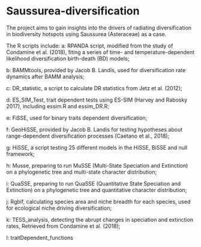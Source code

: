 # Saussurea-diversification
The project aims to gain insights into the drivers of radiating diversification in biodiversity hotspots using Saussurea (Asteraceae) as a case. 

The R scripts include:
a: RPANDA script, modified from the study of Condamine et al. (2018), fiting a series of time- and temperature-dependent likelihood diversification birth-death (BD) models;

b: BAMMtools, provided by Jacob B. Landis, used for diversification rate dynamics after BAMM analysis;

c: DR_statistic, a script to calculate DR statistics from Jetz et al. (2012);

d: ES_SIM_Test, trait dependent tests using ES-SIM (Harvey and Rabosky 2017), including essim.R and essim_DR.R;

e: FiSSE, used for binary traits dependent diversification;

f: GeoHiSSE, provided by Jacob B. Landis for  testing hypotheses about range-dependent diversification processes (Caetano et al., 2018); 

g: HiSSE, a script testing 25 different models in the HiSSE, BiSSE and null framework;

h: Musse, preparing to run MuSSE (Multi-State Speciation and Extinction) on a phylogenetic tree and multi-state character distribution; 

i: QuaSSE, preparing to run QuaSSE (Quantitative State Speciation and Extinction) on a phylogenetic tree and quantitative character distribution; 

j: Rgbif, calculating species area and niche breadth for each species, used for ecological niche driving diversification;

k: TESS_analysis, detecting the abrupt changes in speciation and extinction rates, Retrieved from Condamine et al. (2018);

l: traitDependent_functions


